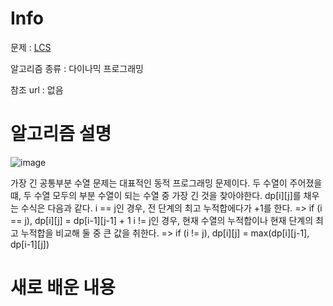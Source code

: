 # Info

문제 : [LCS](https://www.acmicpc.net/problem/9251)

알고리즘 종류 : 다이나믹 프로그래밍

참조 url : 없음

# 알고리즘 설명
![image](https://user-images.githubusercontent.com/77979505/160279489-e77c931f-9726-4d5f-869a-36f5b05d0b6f.png)

가장 긴 공통부분 수열 문제는 대표적인 동적 프로그래밍 문제이다. 두 수열이 주어졌을 떄, 두 수열 모두의 부분 수열이 되는 수열 중 가장 긴 것을 찾아야한다.
dp[i][j]를 채우는 수식은 다음과 같다.
i == j인 경우, 전 단계의 최고 누적합에다가 +1를 한다. => if (i == j), dp[i][j] = dp[i-1][j-1] + 1
i != j인 경우, 현재 수열의 누적합이나 현재 단계의 최고 누적합을 비교해 둘 중 큰 값을 취한다. => if (i != j), dp[i][j] = max(dp[i][j-1], dp[i-1][j])

# 새로 배운 내용

